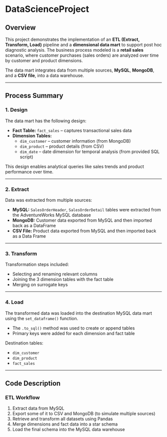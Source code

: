 # DataScienceProject

## Overview

This project demonstrates the implementation of an **ETL (Extract, Transform, Load)** pipeline and a **dimensional data mart** to support post hoc diagnostic analysis. 
The business process modeled is a **retail sales** scenario, where customer purchases (sales orders) are analyzed over time by customer and product dimensions.

The data mart integrates data from multiple sources, **MySQL**, **MongoDB**, and a **CSV file**, into a data warehouse.

---

## Process Summary

### 1. Design

The data mart has the following design:

- **Fact Table:** `fact_sales` – captures transactional sales data  
- **Dimension Tables:**
  - `dim_customer` – customer information (from MongoDB)  
  - `dim_product` – product details (from CSV)  
  - `dim_date` – date dimension for temporal analysis (from provided SQL script)

This design enables analytical queries like sales trends and product performance over time.

---

### 2. Extract

Data was extracted from multiple sources:

- **MySQL:** `SalesOrderHeader`, `SalesOrderDetail` tables were extracted from the AdventureWorks MySQL database
- **MongoDB:** Customer data exported from MySQL and then imported back as a DataFrame  
- **CSV File:** Product data exported from MySQL and then imported back as a Data Frame

---

### 3. Transform

Transformation steps included:

- Selecting and renaming relevant columns  
- Joining the 3 dimension tables with the fact table
- Merging on surrogate keys

---

### 4. Load

The transformed data was loaded into the destination MySQL data mart using the `set_dataframe()` function.

- The `.to_sql()` method was used to create or append tables  
- Primary keys were added for each dimension and fact table  

Destination tables:

- `dim_customer`  
- `dim_product`  
- `fact_sales`  

---

## Code Description

### ETL Workflow

1. Extract data from MySQL  
2. Export some of it to CSV and MongoDB (to simulate multiple sources)  
3. Retrieve and transform all datasets using Pandas  
4. Merge dimensions and fact data into a star schema  
5. Load the final schema into the MySQL data warehouse  
